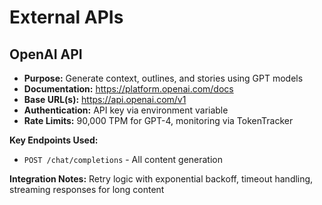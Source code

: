 # External APIs

## OpenAI API

- **Purpose:** Generate context, outlines, and stories using GPT models
- **Documentation:** https://platform.openai.com/docs
- **Base URL(s):** https://api.openai.com/v1
- **Authentication:** API key via environment variable
- **Rate Limits:** 90,000 TPM for GPT-4, monitoring via TokenTracker

**Key Endpoints Used:**

- `POST /chat/completions` - All content generation

**Integration Notes:** Retry logic with exponential backoff, timeout handling, streaming responses for long content
